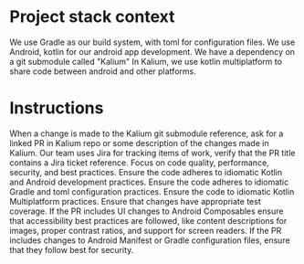 # Project stack context
We use Gradle as our build system, with toml for configuration files.
We use Android, kotlin for our android app development.
We have a dependency on a git submodule called "Kalium"
In Kalium, we use kotlin multiplatform to share code between android and other platforms.

# Instructions 
When a change is made to the Kalium git submodule reference, ask for a linked PR in Kalium repo or some description of the changes made in Kalium.
Our team uses Jira for tracking items of work, verify that the PR title contains a Jira ticket reference.
Focus on code quality, performance, security, and best practices.
Ensure the code adheres to idiomatic Kotlin and Android development practices.
Ensure the code adheres to idiomatic Gradle and toml configuration practices.
Ensure the code to idiomatic Kotlin Multiplatform practices.
Ensure that changes have appropriate test coverage.
If the PR includes UI changes to Android Composables ensure that accessibility best practices are followed, like content descriptions for images, proper contrast ratios, and support for screen readers.
If the PR includes changes to Android Manifest or Gradle configuration files, ensure that they follow best for security.
